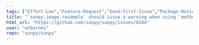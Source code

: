 ```yaml
---
tags: ["Effort-Low","Feature-Request","Good-First-Issue","Package-Novice","Priority-Low","astronomy","astropy","hacktoberfest","image","python","solar","solar-physics","sun","sunpy"]
title: "`sunpy.image.resample` should issue a warning when using `method='spline'` with data that contains NaNs"
html_url: "https://github.com/sunpy/sunpy/issues/8164"
user: "wtbarnes"
repo: "sunpy/sunpy"
---
```


